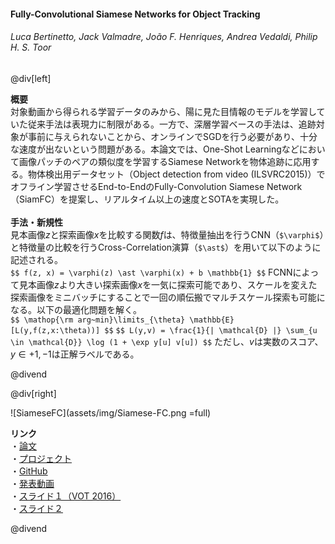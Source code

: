 #### Fully-Convolutional Siamese Networks for Object Tracking
###### Luca Bertinetto, Jack Valmadre, João F. Henriques, Andrea Vedaldi, Philip H. S. Toor

@div[left]

__概要__<br>
対象動画から得られる学習データのみから、陽に見た目情報のモデルを学習していた従来手法は表現力に制限がある。一方で、深層学習ベースの手法は、追跡対象が事前に与えられないことから、オンラインでSGDを行う必要があり、十分な速度が出ないという問題がある。本論文では、One-Shot Learningなどにおいて画像パッチのペアの類似度を学習するSiamese Networkを物体追跡に応用する。物体検出用データセット（Object detection from video (ILSVRC2015)）でオフライン学習させるEnd-to-EndのFully-Convolution Siamese Network（SiamFC）を提案し、リアルタイム以上の速度とSOTAを実現した。<br>
<br>
__手法・新規性__<br>
見本画像$z$と探索画像$x$を比較する関数$f$は、特徴量抽出を行うCNN（`$\varphi$`）と特徴量の比較を行うCross-Correlation演算（`$\ast$`）を用いて以下のように記述される。<br>
`$$ f(z, x) = \varphi(z) \ast \varphi(x) + b \mathbb{1} $$`
FCNNによって見本画像$z$より大きい探索画像$x$を一気に探索可能であり、スケールを変えた探索画像をミニバッチにすることで一回の順伝搬でマルチスケール探索も可能になる。以下の最適化問題を解く。<br>
`$$ \mathop{\rm arg~min}\limits_{\theta} \mathbb{E} [L(y,f(z,x:\theta))] $$`
`$$ L(y,v) = \frac{1}{| \mathcal{D} |} \sum_{u \in \mathcal{D}} \log (1 + \exp y[u] v[u]) $$`
ただし、$v$は実数のスコア、$y \in {+1, -1}$は正解ラベルである。<br>

@divend


@div[right]

![SiameseFC](assets/img/Siamese-FC.png =full)
<br>

__リンク__<br>
・[論文](https://arxiv.org/pdf/1606.09549.pdf)<br>
・[プロジェクト](https://www.robots.ox.ac.uk/~luca/siamese-fc.html)<br>
・[GitHub](https://github.com/bertinetto/siamese-fc)<br>
・[発表動画](https://youtu.be/jZoUalMMZ_0)<br>
・[スライド１（VOT 2016）](http://data.votchallenge.net/vot2016/presentations/presentation_Bertinetto.pdf)<br>
・[スライド２](https://pdfs.semanticscholar.org/presentation/4c91/827cceb97183c4d48ca09e1c7587577c8d54.pdf)<br>

@divend